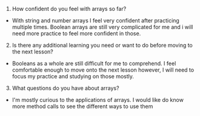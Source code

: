 1. How confident do you feel with arrays so far?
  - With string and number arrays I feel very confident after practicing multiple times. Boolean arrays are still very complicated for me and i will need more practice to feel more confident in those.

2. Is there any additional learning you need or want to do before moving to the next lesson?
  - Booleans as a whole are still difficult for me to comprehend. I feel comfortable enough to move onto the next lesson however, I will need to focus my practice and studying on those mostly.

3. What questions do you have about arrays?
  - I'm mostly curious to the applications of arrays. I would like do know more method calls to see the different ways to use them
